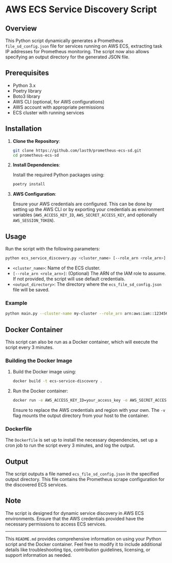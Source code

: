 # AWS ECS Service Discovery Script

## Overview

This Python script dynamically generates a Prometheus `file_sd_config.json` file for services running on AWS ECS, extracting task IP addresses for Prometheus monitoring. The script now also allows specifying an output directory for the generated JSON file.

## Prerequisites

- Python 3.x
- Poetry library
- Boto3 library
- AWS CLI (optional, for AWS configurations)
- AWS account with appropriate permissions
- ECS cluster with running services

## Installation

1. **Clone the Repository**:

   ```sh
   git clone https://github.com/last9/prometheus-ecs-sd.git
   cd prometheus-ecs-sd
   ```

2. **Install Dependencies**:

   Install the required Python packages using:

   ```sh
   poetry install
   ```

3. **AWS Configuration**:

   Ensure your AWS credentials are configured. This can be done by setting up the AWS CLI or by exporting your credentials as environment variables (`AWS_ACCESS_KEY_ID`, `AWS_SECRET_ACCESS_KEY`, and optionally `AWS_SESSION_TOKEN`).

## Usage

Run the script with the following parameters:

```sh
python ecs_service_discovery.py <cluster_name> [--role_arn <role_arn>] --output_dir <output_directory>
```

- `<cluster_name>`: Name of the ECS cluster.
- `[--role_arn <role_arn>]`: (Optional) The ARN of the IAM role to assume. If not provided, the script will use default credentials.
- `<output_directory>`: The directory where the `ecs_file_sd_config.json` file will be saved.

### Example

```sh
python main.py --cluster-name my-cluster --role_arn arn:aws:iam::123456789012:role/myRole --output_dir /path/to/output --scrape_port 9097
```

## Docker Container

This script can also be run as a Docker container, which will execute the script every 3 minutes.

### Building the Docker Image

1. Build the Docker image using:

   ```bash
   docker build -t ecs-service-discovery .
   ```

2. Run the Docker container:

   ```bash
   docker run -e AWS_ACCESS_KEY_ID=your_access_key -e AWS_SECRET_ACCESS_KEY=your_secret_key -e AWS_DEFAULT_REGION=your_region -v /path/to/output:/app/output ecs-service-discovery my-cluster --role_arn arn:aws:iam::123456789012:role/myRole --output_dir /path/to/output --scrape_port 9097
   ```

   Ensure to replace the AWS credentials and region with your own. The `-v` flag mounts the output directory from your host to the container.

### Dockerfile

The `Dockerfile` is set up to install the necessary dependencies, set up a cron job to run the script every 3 minutes, and log the output.

## Output

The script outputs a file named `ecs_file_sd_config.json` in the specified output directory. This file contains the Prometheus scrape configuration for the discovered ECS services.

## Note

The script is designed for dynamic service discovery in AWS ECS environments. Ensure that the AWS credentials provided have the necessary permissions to access ECS services.

---

This `README.md` provides comprehensive information on using your Python script and the Docker container. Feel free to modify it to include additional details like troubleshooting tips, contribution guidelines, licensing, or support information as needed.
